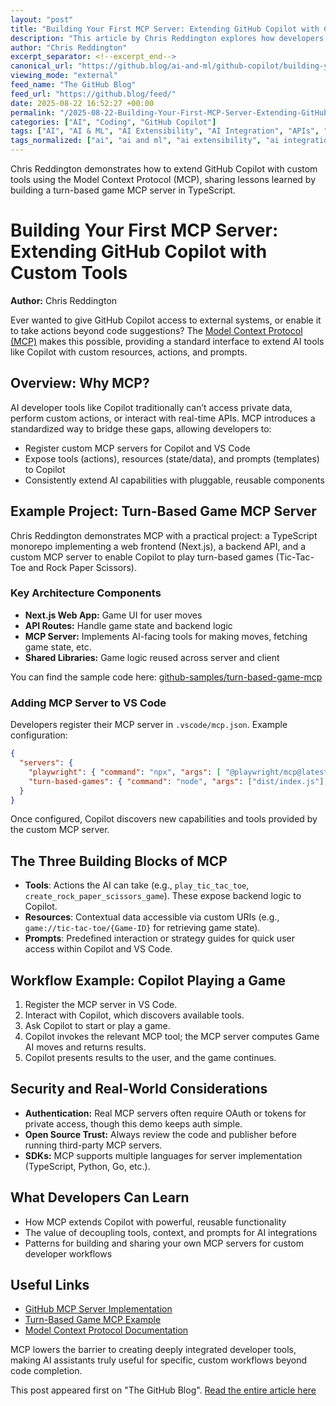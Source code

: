 ```yaml
---
layout: "post"
title: "Building Your First MCP Server: Extending GitHub Copilot with Custom Tools"
description: "This article by Chris Reddington explores how developers can extend GitHub Copilot capabilities using the Model Context Protocol (MCP). It demonstrates building a TypeScript-based MCP server as a turn-based game, discusses MCP architecture (tools, resources, prompts), wiring up in VS Code, and practical security considerations for integrating AI tools with custom workflows."
author: "Chris Reddington"
excerpt_separator: <!--excerpt_end-->
canonical_url: "https://github.blog/ai-and-ml/github-copilot/building-your-first-mcp-server-how-to-extend-ai-tools-with-custom-capabilities/"
viewing_mode: "external"
feed_name: "The GitHub Blog"
feed_url: "https://github.blog/feed/"
date: 2025-08-22 16:52:27 +00:00
permalink: "/2025-08-22-Building-Your-First-MCP-Server-Extending-GitHub-Copilot-with-Custom-Tools.html"
categories: ["AI", "Coding", "GitHub Copilot"]
tags: ["AI", "AI & ML", "AI Extensibility", "AI Integration", "APIs", "Coding", "Custom API", "Developer Tools", "Game Server", "GitHub Copilot", "MCP", "MCP Server", "MCP Tools", "News", "Next.js", "Open Source", "Prompt Engineering", "Rock Paper Scissors", "Rubber Duck Thursdays", "SDK", "Tic Tac Toe", "TypeScript", "VS Code"]
tags_normalized: ["ai", "ai and ml", "ai extensibility", "ai integration", "apis", "coding", "custom api", "developer tools", "game server", "github copilot", "mcp", "mcp server", "mcp tools", "news", "nextdotjs", "open source", "prompt engineering", "rock paper scissors", "rubber duck thursdays", "sdk", "tic tac toe", "typescript", "vs code"]
---
```


Chris Reddington demonstrates how to extend GitHub Copilot with custom tools using the Model Context Protocol (MCP), sharing lessons learned by building a turn-based game MCP server in TypeScript.<!--excerpt_end-->

# Building Your First MCP Server: Extending GitHub Copilot with Custom Tools

**Author:** Chris Reddington  

Ever wanted to give GitHub Copilot access to external systems, or enable it to take actions beyond code suggestions? The [Model Context Protocol (MCP)](https://modelcontextprotocol.io/) makes this possible, providing a standard interface to extend AI tools like Copilot with custom resources, actions, and prompts.

## Overview: Why MCP?

AI developer tools like Copilot traditionally can’t access private data, perform custom actions, or interact with real-time APIs. MCP introduces a standardized way to bridge these gaps, allowing developers to:

- Register custom MCP servers for Copilot and VS Code
- Expose tools (actions), resources (state/data), and prompts (templates) to Copilot
- Consistently extend AI capabilities with pluggable, reusable components

## Example Project: Turn-Based Game MCP Server

Chris Reddington demonstrates MCP with a practical project: a TypeScript monorepo implementing a web frontend (Next.js), a backend API, and a custom MCP server to enable Copilot to play turn-based games (Tic-Tac-Toe and Rock Paper Scissors).

### Key Architecture Components

- **Next.js Web App:** Game UI for user moves
- **API Routes:** Handle game state and backend logic
- **MCP Server:** Implements AI-facing tools for making moves, fetching game state, etc.
- **Shared Libraries:** Game logic reused across server and client

You can find the sample code here: [github-samples/turn-based-game-mcp](https://github.com/github-samples/turn-based-game-mcp)

### Adding MCP Server to VS Code

Developers register their MCP server in `.vscode/mcp.json`. Example configuration:

```json
{
  "servers": {
    "playwright": { "command": "npx", "args": [ "@playwright/mcp@latest" ] },
    "turn-based-games": { "command": "node", "args": ["dist/index.js"], "cwd": "./mcp-server" }
  }
}
```

Once configured, Copilot discovers new capabilities and tools provided by the custom MCP server.

## The Three Building Blocks of MCP

- **Tools**: Actions the AI can take (e.g., `play_tic_tac_toe`, `create_rock_paper_scissors_game`). These expose backend logic to Copilot.
- **Resources**: Contextual data accessible via custom URIs (e.g., `game://tic-tac-toe/{Game-ID}` for retrieving game state).
- **Prompts**: Predefined interaction or strategy guides for quick user access within Copilot and VS Code.

## Workflow Example: Copilot Playing a Game

1. Register the MCP server in VS Code.
2. Interact with Copilot, which discovers available tools.
3. Ask Copilot to start or play a game.
4. Copilot invokes the relevant MCP tool; the MCP server computes Game AI moves and returns results.
5. Copilot presents results to the user, and the game continues.

## Security and Real-World Considerations

- **Authentication:** Real MCP servers often require OAuth or tokens for private access, though this demo keeps auth simple.
- **Open Source Trust:** Always review the code and publisher before running third-party MCP servers.
- **SDKs:** MCP supports multiple languages for server implementation (TypeScript, Python, Go, etc.).

## What Developers Can Learn

- How MCP extends Copilot with powerful, reusable functionality
- The value of decoupling tools, context, and prompts for AI integrations
- Patterns for building and sharing your own MCP servers for custom developer workflows

## Useful Links

- [GitHub MCP Server Implementation](https://github.com/github/github-mcp-server)
- [Turn-Based Game MCP Example](https://github.com/github-samples/turn-based-game-mcp)
- [Model Context Protocol Documentation](https://modelcontextprotocol.io/docs/learn/)

MCP lowers the barrier to creating deeply integrated developer tools, making AI assistants truly useful for specific, custom workflows beyond code completion.

This post appeared first on "The GitHub Blog". [Read the entire article here](https://github.blog/ai-and-ml/github-copilot/building-your-first-mcp-server-how-to-extend-ai-tools-with-custom-capabilities/)
